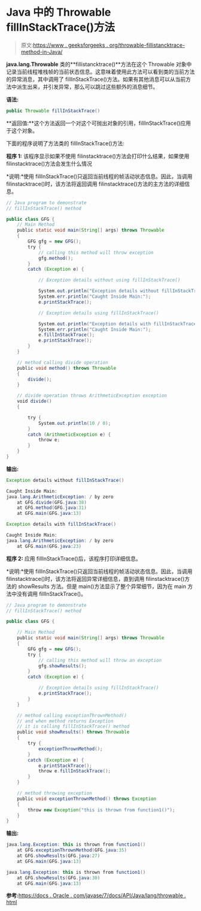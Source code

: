 # Java 中的 Throwable fillInStackTrace()方法

> 原文:[https://www . geeksforgeeks . org/throwable-fillistancktrace-method-in-Java/](https://www.geeksforgeeks.org/throwable-fillinstacktrace-method-in-java/)

**java.lang.Throwable** 类的**fillistancktrace()**方法在这个 Throwable 对象中记录当前线程堆栈帧的当前状态信息。这意味着使用此方法可以看到类的当前方法的异常消息，其中调用了 fillInStackTrace()方法。如果有其他消息可以从当前方法中派生出来，并引发异常，那么可以跳过这些额外的消息细节。

**语法:**

```java
public Throwable fillInStackTrace()
```

**返回值:**这个方法返回一个对这个可抛出对象的引用，fillInStackTrace()应用于这个对象。

下面的程序说明了方法类的 fillInStackTrace()方法:

**程序 1:** 该程序显示如果不使用 filinstacktrace()方法会打印什么结果，如果使用 filinstacktrace()方法会发生什么情况

*说明:*使用 fillInStackTrace()只返回当前线程的帧活动状态信息。因此，当调用 filinstacktrace()时，该方法将返回调用 filinstacktrace()方法的主方法的详细信息。

```java
// Java program to demonstrate
// fillInStackTrace() method

public class GFG {
    // Main Method
    public static void main(String[] args) throws Throwable
    {
        GFG gfg = new GFG();
        try {
            // calling this method will throw exception
            gfg.method();
        }
        catch (Exception e) {

            // Exception details without using fillInStackTrace()

            System.out.println("Exception details without fillInStackTrace()\n");
            System.err.println("Caught Inside Main:");
            e.printStackTrace();

            // Exception details using fillInStackTrace()

            System.out.println("Exception details with fillInStackTrace()\n");
            System.err.println("Caught Inside Main:");
            e.fillInStackTrace();
            e.printStackTrace();
        }
    }

    // method calling divide operation
    public void method() throws Throwable
    {
        divide();
    }

    // divide operation throws ArithmeticException exception
    void divide()
    {

        try {
            System.out.println(10 / 0);
        }
        catch (ArithmeticException e) {
            throw e;
        }
    }
}
```

**输出:**

```java
Exception details without fillInStackTrace()

Caught Inside Main:
java.lang.ArithmeticException: / by zero
    at GFG.divide(GFG.java:38)
    at GFG.method(GFG.java:31)
    at GFG.main(GFG.java:13)

Exception details with fillInStackTrace()

Caught Inside Main:
java.lang.ArithmeticException: / by zero
    at GFG.main(GFG.java:23)

```

**程序 2:** 应用 fillInStackTrace()后，该程序打印详细信息。

*说明:*使用 fillInStackTrace()只返回当前线程的帧活动状态信息。因此，当调用 filinstacktrace()时，该方法将返回异常详细信息，直到调用 filinstacktrace()方法的 showResults 方法。但是 main()方法显示了整个异常细节，因为在 main 方法中没有调用 fillInStackTrace()。

```java
// Java program to demonstrate
// fillInStackTrace() method

public class GFG {

    // Main Method
    public static void main(String[] args) throws Throwable
    {
        GFG gfg = new GFG();
        try {
            // calling this method will throw an exception
            gfg.showResults();
        }
        catch (Exception e) {

            // Exception details using fillInStackTrace()
            e.printStackTrace();
        }
    }

    // method calling exceptionThrownMethod()
    // and when method returns Exception
    // it is calling fillInStackTrace() method
    public void showResults() throws Throwable
    {
        try {
            exceptionThrownMethod();
        }
        catch (Exception e) {
            e.printStackTrace();
            throw e.fillInStackTrace();
        }
    }

    // method throwing exception
    public void exceptionThrownMethod() throws Exception
    {
        throw new Exception("this is thrown from function1()");
    }
}
```

**输出:**

```java
java.lang.Exception: this is thrown from function1()
    at GFG.exceptionThrownMethod(GFG.java:35)
    at GFG.showResults(GFG.java:27)
    at GFG.main(GFG.java:13)

java.lang.Exception: this is thrown from function1()
    at GFG.showResults(GFG.java:30)
    at GFG.main(GFG.java:13)

```

**参考:**[https://docs . Oracle . com/javase/7/docs/API/Java/lang/throwable . html](https://docs.oracle.com/javase/7/docs/api/java/lang/Throwable.html)